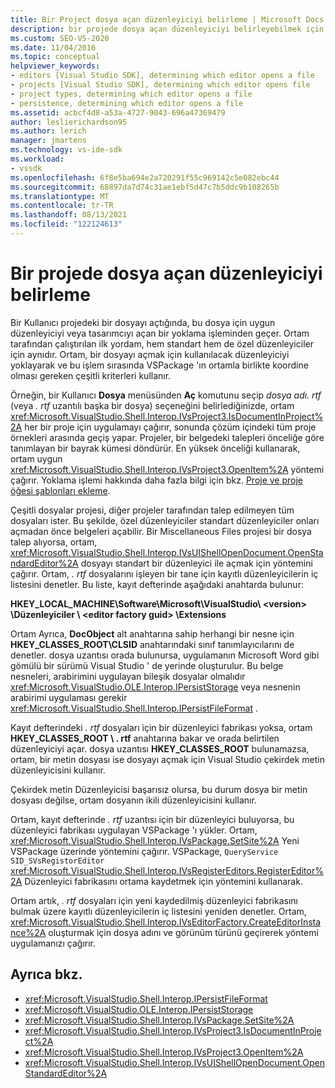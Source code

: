 ```yaml
---
title: Bir Project dosya açan düzenleyiciyi belirleme | Microsoft Docs
description: bir projede dosya açan düzenleyiciyi belirleyebilmek için Visual Studio tarafından kullanılan kayıt defteri anahtarları ve Visual Studio SDK yöntemleri hakkında bilgi edinin.
ms.custom: SEO-VS-2020
ms.date: 11/04/2016
ms.topic: conceptual
helpviewer_keywords:
- editors [Visual Studio SDK], determining which editor opens a file
- projects [Visual Studio SDK], determining which editor opens file
- project types, determining which editor opens a file
- persistence, determining which editor opens a file
ms.assetid: acbcf4d8-a53a-4727-9043-696a47369479
author: leslierichardson95
ms.author: lerich
manager: jmartens
ms.technology: vs-ide-sdk
ms.workload:
- vssdk
ms.openlocfilehash: 6f8e5ba694e2a720291f55c969142c5e082ebc44
ms.sourcegitcommit: 68897da7d74c31ae1ebf5d47c7b5ddc9b108265b
ms.translationtype: MT
ms.contentlocale: tr-TR
ms.lasthandoff: 08/13/2021
ms.locfileid: "122124613"
---
```

# <a name="determine-which-editor-opens-a-file-in-a-project"></a>Bir projede dosya açan düzenleyiciyi belirleme
Bir Kullanıcı projedeki bir dosyayı açtığında, bu dosya için uygun düzenleyiciyi veya tasarımcıyı açan bir yoklama işleminden geçer. Ortam tarafından çalıştırılan ilk yordam, hem standart hem de özel düzenleyiciler için aynıdır. Ortam, bir dosyayı açmak için kullanılacak düzenleyiciyi yoklayarak ve bu işlem sırasında VSPackage 'ın ortamla birlikte koordine olması gereken çeşitli kriterleri kullanır.

 Örneğin, bir Kullanıcı **Dosya** menüsünden **Aç** komutunu seçip *dosya adı. rtf* (veya *. rtf* uzantılı başka bir dosya) seçeneğini belirlediğinizde, ortam <xref:Microsoft.VisualStudio.Shell.Interop.IVsProject3.IsDocumentInProject%2A> her bir proje için uygulamayı çağırır, sonunda çözüm içindeki tüm proje örnekleri arasında geçiş yapar. Projeler, bir belgedeki talepleri önceliğe göre tanımlayan bir bayrak kümesi döndürür. En yüksek önceliği kullanarak, ortam uygun <xref:Microsoft.VisualStudio.Shell.Interop.IVsProject3.OpenItem%2A> yöntemi çağırır. Yoklama işlemi hakkında daha fazla bilgi için bkz. [Proje ve proje öğesi şablonları ekleme](../../extensibility/internals/adding-project-and-project-item-templates.md).

 Çeşitli dosyalar projesi, diğer projeler tarafından talep edilmeyen tüm dosyaları ister. Bu şekilde, özel düzenleyiciler standart düzenleyiciler onları açmadan önce belgeleri açabilir. Bir Miscellaneous Files projesi bir dosya talep alıyorsa, ortam, <xref:Microsoft.VisualStudio.Shell.Interop.IVsUIShellOpenDocument.OpenStandardEditor%2A> dosyayı standart bir düzenleyici ile açmak için yöntemini çağırır. Ortam, *. rtf* dosyalarını işleyen bir tane için kayıtlı düzenleyicilerin iç listesini denetler. Bu liste, kayıt defterinde aşağıdaki anahtarda bulunur:

 **HKEY_LOCAL_MACHINE\Software\Microsoft\VisualStudio\\ \<version> \Düzenleyiciler \\ \<editor factory guid> \Extensions**

 Ortam Ayrıca, **DocObject** alt anahtarına sahip herhangi bir nesne için **HKEY_CLASSES_ROOT\CLSID** anahtarındaki sınıf tanımlayıcılarını de denetler. dosya uzantısı orada bulunursa, uygulamanın Microsoft Word gibi gömülü bir sürümü Visual Studio ' de yerinde oluşturulur. Bu belge nesneleri, arabirimini uygulayan bileşik dosyalar olmalıdır <xref:Microsoft.VisualStudio.OLE.Interop.IPersistStorage> veya nesnenin arabirimi uygulaması gerekir <xref:Microsoft.VisualStudio.Shell.Interop.IPersistFileFormat> .

 Kayıt defterindeki *. rtf* dosyaları için bir düzenleyici fabrikası yoksa, ortam **HKEY_CLASSES_ROOT \\ . rtf** anahtarına bakar ve orada belirtilen düzenleyiciyi açar. dosya uzantısı **HKEY_CLASSES_ROOT** bulunamazsa, ortam, bir metin dosyası ise dosyayı açmak için Visual Studio çekirdek metin düzenleyicisini kullanır.

 Çekirdek metin Düzenleyicisi başarısız olursa, bu durum dosya bir metin dosyası değilse, ortam dosyanın ikili düzenleyicisini kullanır.

 Ortam, kayıt defterinde *. rtf* uzantısı için bir düzenleyici buluyorsa, bu düzenleyici fabrikası uygulayan VSPackage 'ı yükler. Ortam, <xref:Microsoft.VisualStudio.Shell.Interop.IVsPackage.SetSite%2A> Yeni VSPackage üzerinde yöntemini çağırır. VSPackage, `QueryService` `SID_SVsRegistorEditor` <xref:Microsoft.VisualStudio.Shell.Interop.IVsRegisterEditors.RegisterEditor%2A> Düzenleyici fabrikasını ortama kaydetmek için yöntemini kullanarak.

 Ortam artık, *. rtf* dosyaları için yeni kaydedilmiş düzenleyici fabrikasını bulmak üzere kayıtlı düzenleyicilerin iç listesini yeniden denetler. Ortam, <xref:Microsoft.VisualStudio.Shell.Interop.IVsEditorFactory.CreateEditorInstance%2A> oluşturmak için dosya adını ve görünüm türünü geçirerek yöntemi uygulamanızı çağırır.

## <a name="see-also"></a>Ayrıca bkz.
- <xref:Microsoft.VisualStudio.Shell.Interop.IPersistFileFormat>
- <xref:Microsoft.VisualStudio.OLE.Interop.IPersistStorage>
- <xref:Microsoft.VisualStudio.Shell.Interop.IVsPackage.SetSite%2A>
- <xref:Microsoft.VisualStudio.Shell.Interop.IVsProject3.IsDocumentInProject%2A>
- <xref:Microsoft.VisualStudio.Shell.Interop.IVsProject3.OpenItem%2A>
- <xref:Microsoft.VisualStudio.Shell.Interop.IVsUIShellOpenDocument.OpenStandardEditor%2A>

